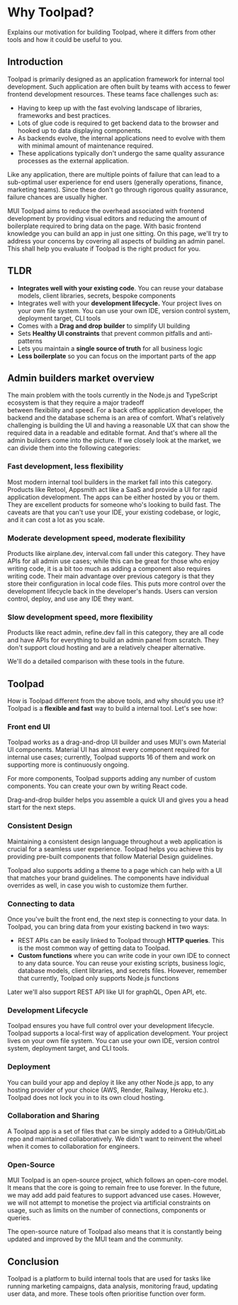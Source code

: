 # Why Toolpad?

<p class="description">Explains our motivation for building Toolpad, where it differs from other tools and how it could be useful to you.</p>

## Introduction

Toolpad is primarily designed as an application framework for internal tool development. Such application are often built by teams with access to fewer frontend development resources. These teams face challenges such as:

- Having to keep up with the fast evolving landscape of libraries, frameworks and best practices.
- Lots of glue code is required to get backend data to the browser and hooked up to data displaying components.
- As backends evolve, the internal applications need to evolve with them with minimal amount of maintenance required.
- These applications typically don't undergo the same quality assurance processes as the external application.

Like any application, there are multiple points of failure that can lead to a sub-optimal user experience for end users (generally operations, finance, marketing teams). Since these don't go through rigorous quality assurance, failure chances are usually higher.

MUI Toolpad aims to reduce the overhead associated with frontend development by providing visual editors and reducing the amount of boilerplate required to bring data on the page. With basic frontend knowledge you can build an app in just one sitting. On this page, we'll try to address your concerns by covering all aspects of building an admin panel. This shall help you evaluate if Toolpad is the right product for you.

## TLDR

- **Integrates well with your existing code**. You can reuse your database models, client libraries, secrets, bespoke components
- Integrates well with your **development lifecycle.** Your project lives on your own file system. You can use your own IDE, version control system, deployment target, CLI tools
- Comes with a **Drag and drop builder** to simplify UI building
- Sets **Healthy UI constraints** that prevent common pitfalls and anti-patterns
- Lets you maintain a **single source of truth** for all business logic
- **Less boilerplate** so you can focus on the important parts of the app

## Admin builders market overview

The main problem with the tools currently in the Node.js and TypeScript ecosystem is that they require a major tradeoff between flexibility and speed. For a back office application developer, the backend and the database schema is an area of comfort. What's relatively challenging is building the UI and having a reasonable UX that can show the required data in a readable and editable format. And that's where all the admin builders come into the picture. If we closely look at the market, we can divide them into the following categories:

### Fast development, less flexibility

Most modern internal tool builders in the market fall into this category. Products like Retool, Appsmith act like a SaaS and provide a UI for rapid application development. The apps can be either hosted by you or them. They are excellent products for someone who's looking to build fast. The caveats are that you can't use your IDE, your existing codebase, or logic, and it can cost a lot as you scale.

### Moderate development speed, moderate flexibility

Products like airplane.dev, interval.com fall under this category. They have APIs for all admin use cases; while this can be great for those who enjoy writing code, it is a bit too much as adding a component also requires writing code. Their main advantage over previous category is that they store their configuration in local code files. This puts more control over the development lifecycle back in the developer's hands. Users can version control, deploy, and use any IDE they want.

### Slow development speed, more flexibility

Products like react admin, refine.dev fall in this category, they are all code and have APIs for everything to build an admin panel from scratch. They don't support cloud hosting and are a relatively cheaper alternative.

We'll do a detailed comparison with these tools in the future.

## Toolpad

How is Toolpad different from the above tools, and why should you use it? Toolpad is a **flexible and fast** way to build a internal tool. Let's see how:

### Front end UI

Toolpad works as a drag-and-drop UI builder and uses MUI's own Material UI components. Material UI has almost every component required for internal use cases; currently, Toolpad supports 16 of them and work on supporting more is continuously ongoing.

For more components, Toolpad supports adding any number of custom components. You can create your own by writing React code.

Drag-and-drop builder helps you assemble a quick UI and gives you a head start for the next steps.

### Consistent Design

Maintaining a consistent design language throughout a web application is crucial for a seamless user experience. Toolpad helps you achieve this by providing pre-built components that follow Material Design guidelines.

Toolpad also supports adding a theme to a page which can help with a UI that matches your brand guidelines. The components have individual overrides as well, in case you wish to customize them further.

### Connecting to data

Once you've built the front end, the next step is connecting to your data. In Toolpad, you can bring data from your existing backend in two ways:

- REST APIs can be easily linked to Toolpad through **HTTP queries**. This is the most common way of getting data to Toolpad.
- **Custom functions** where you can write code in your own IDE to connect to any data source. You can reuse your existing scripts, business logic, database models, client libraries, and secrets files. However, remember that currently, Toolpad only supports Node.js functions

Later we'll also support REST API like UI for graphQL, Open API, etc.

### Development Lifecycle

Toolpad ensures you have full control over your development lifecycle. Toolpad supports a local-first way of application development. Your project lives on your own file system. You can use your own IDE, version control system, deployment target, and CLI tools.

### Deployment

You can build your app and deploy it like any other Node.js app, to any hosting provider of your choice (AWS, Render, Railway, Heroku etc.). Toolpad does not lock you in to its own cloud hosting.

### Collaboration and Sharing

A Toolpad app is a set of files that can be simply added to a GitHub/GitLab repo and maintained collaboratively. We didn't want to reinvent the wheel when it comes to collaboration for engineers.

### Open-Source

MUI Toolpad is an open-source project, which follows an open-core model. It means that the core is going to remain free to use forever. In the future, we may add add paid features to support advanced use cases. However, we will not attempt to monetise the project via artificial constraints on usage, such as limits on the number of connections, components or queries.

The open-source nature of Toolpad also means that it is constantly being updated and improved by the MUI team and the community.

## Conclusion

Toolpad is a platform to build internal tools that are used for tasks like running marketing campaigns, data analysis, monitoring fraud, updating user data, and more. These tools often prioritise function over form.
